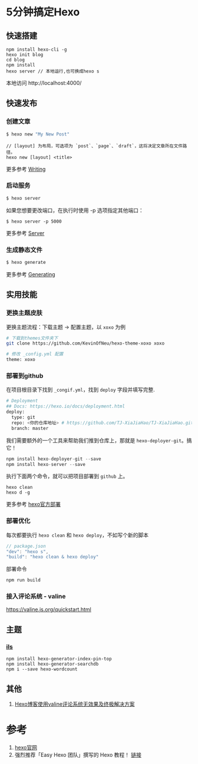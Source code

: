 # 5分钟搞定Hexo

## 快速搭建

```undefined
npm install hexo-cli -g
hexo init blog
cd blog
npm install
hexo server // 本地运行,也可换成hexo s
```

本地访问  http://localhost:4000/ 

## 快速发布

### 创建文章

``` bash
$ hexo new "My New Post"
```

```
// [layout] 为布局，可选项为 `post`、`page`、`draft`，这将决定文章所在文件路径。
hexo new [layout] <title>
```
更多参考  [Writing](https://hexo.io/zh-cn/docs/writing.html)

### 启动服务

``` bash
$ hexo server
```

如果您想要更改端口，在执行时使用 -p 选项指定其他端口：
```
$ hexo server -p 5000
```

更多参考  [Server](https://hexo.io/zh-cn/docs/server)

### 生成静态文件

``` bash
$ hexo generate
```

更多参考  [Generating](https://hexo.io/zh-cn/docs/generating.html)

## 实用技能

### 更换主题皮肤

更换主题流程：下载主题 -> 配置主题，以 `xoxo` 为例

```bash
# 下载到themes文件夹下
git clone https://github.com/KevinOfNeu/hexo-theme-xoxo xoxo

# 修改 _config.yml 配置
theme: xoxo
```

### 部署到github

在项目根目录下找到 `_congif.yml`，找到 `deploy` 字段并填写完整.

```bash
# Deployment
## Docs: https://hexo.io/docs/deployment.html
deploy:
  type: git
  repo: <你的仓库地址> # https://github.com/TJ-XiaJiaHao/TJ-XiaJiaHao.github.io
  branch: master
```

我们需要额外的一个工具来帮助我们推到仓库上，那就是 `hexo-deployer-git`。搞它！

```javascript
npm install hexo-deployer-git --save
npm install hexo-server --save
```

执行下面两个命令，就可以把项目部署到 `github` 上。

```undefined
hexo clean
hexo d -g
```

更多参考 [hexo官方部署](https://hexo.io/zh-cn/docs/one-command-deployment)

### 部署优化

每次都要执行 `hexo clean` 和 `hexo deploy`，不如写个新的脚本

```javascript
// package.json
"dev": "hexo s",
"build": "hexo clean & hexo deploy"
```

部署命令

```javascript
npm run build
```

### 接入评论系统 - valine

https://valine.js.org/quickstart.html


## 主题
### [ils](https://github.com/XPoet/hexo-theme-ils)

```
npm install hexo-generator-index-pin-top
npm install hexo-generator-searchdb
npm i --save hexo-wordcount
```

## 其他
1. [Hexo博客使用valine评论系统无效果及终极解决方案](https://www.jianshu.com/p/f4658df66a15)


# 参考
1. [hexo官网](https://hexo.io/)
2. 强烈推荐「Easy Hexo 团队」撰写的 Hexo 教程！ [链接](https://easyhexo.com/)